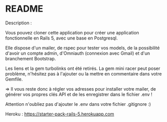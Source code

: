 # README

Description : 

Vous pouvez cloner cette application pour créer une application fonctionnelle en Rails 5, avec une base en Postgresql.

Elle dispose d'un mailer, de rspec pour tester vos models, de la possibilité d'avoir un compte admin, d'Omniauth (connexion avec Gmail) et d'un branchement Bootstrap.

Les liens et la gem turbolinks ont été retirés. La gem mini racer peut poser problème, n'hésitez pas à l'ajouter ou la mettre en commentaire dans votre Gemfile.

=> Il vous reste donc à régler vos adresses pour installer votre mailer, de générer vos propres clés API et de les enregistrer dans le fichier .env !

Attention n'oubliez pas d'ajouter le .env dans votre fichier .gitignore :)

Heroku : https://starter-pack-rails-5.herokuapp.com
